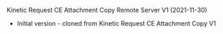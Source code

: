 Kinetic Request CE Attachment Copy Remote Server V1 (2021-11-30)
* Initial version - cloned from Kinetic Request CE Attachment Copy V1
